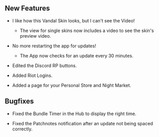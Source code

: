 ## __New Features__

- I like how this Vandal Skin looks, but I can't see the Video!
    - The view for single skins now includes a video to see the skin's preview video.

- No more restarting the app for updates!
    - The App now checks for an update every 30 minutes.

- Edited the Discord RP buttons.

- Added Riot Logins.

- Added a page for your Personal Store and Night Market.

## __Bugfixes__

- Fixed the Bundle Timer in the Hub to display the right time.

- Fixed the Patchnotes notification after an update not being spaced correctly.